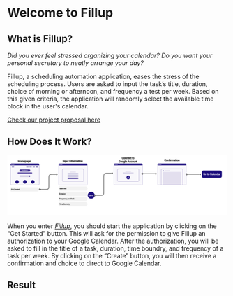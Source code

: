# Welcome to Fillup

## What is Fillup?

*Did you ever feel stressed organizing your calendar? Do you want your personal secretary to neatly arrange your day?*

Fillup, a scheduling automation application, eases the stress of the scheduling process. Users are asked to input the task’s title, duration, choice of morning or afternoon, and frequency a test per week. Based on this given criteria, the application will randomly select the available time block in the user's calendar. 

[Check our project proposal here](proposal.md)

## How Does It Work?

<img src="static/images/user flow.png" alt="image">

When you enter [*Fillup*](http://tryfillup.herokuapp.com/), you should start the application by clicking on the “Get Started” button. This will ask for the permission to give Fillup an authorization to your Google Calendar. After the authorization, you will be asked to fill in the title of a task, duration, time boundry, and frequency of a task per week. By clicking on the “Create” button, you will then receive a confirmation and choice to direct to Google Calendar. 

## Result 